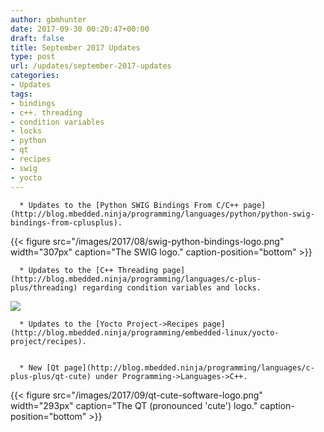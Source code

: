```yaml
---
author: gbmhunter
date: 2017-09-30 00:20:47+00:00
draft: false
title: September 2017 Updates
type: post
url: /updates/september-2017-updates
categories:
- Updates
tags:
- bindings
- c++. threading
- condition variables
- locks
- python
- qt
- recipes
- swig
- yocto
---
```



	  * Updates to the [Python SWIG Bindings From C/C++ page](http://blog.mbedded.ninja/programming/languages/python/python-swig-bindings-from-cplusplus).  

   

{{< figure src="/images/2017/08/swig-python-bindings-logo.png" width="307px" caption="The SWIG logo." caption-position="bottom" >}}

	  * Updates to the [C++ Threading page](http://blog.mbedded.ninja/programming/languages/c-plus-plus/threading) regarding condition variables and locks.  

   



[![](/images/2015/01/thread-needle-icon.png)
](/images/2015/01/thread-needle-icon.png)



	  * Updates to the [Yocto Project->Recipes page](http://blog.mbedded.ninja/programming/embedded-linux/yocto-project/recipes).  

 
	  * New [Qt page](http://blog.mbedded.ninja/programming/languages/c-plus-plus/qt-cute) under Programming->Languages->C++.  

   

{{< figure src="/images/2017/09/qt-cute-software-logo.png" width="293px" caption="The QT (pronounced 'cute') logo." caption-position="bottom" >}}


